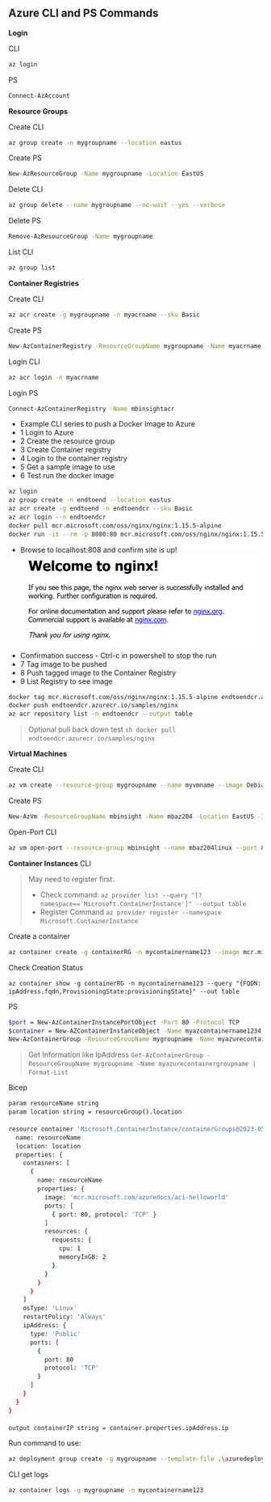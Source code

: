 ## Azure CLI and PS Commands
**Login**

CLI
```sh
az login
```
PS
```sh 
Connect-AzAccount
```
**Resource Groups**

Create CLI
```sh
az group create -n mygroupname --location eastus
```
Create PS
```sh
New-AzResourceGroup -Name mygroupname -Location EastUS
```
Delete CLI
```sh
az group delete --name mygroupname --no-wait --yes --verbose
```
Delete PS
```sh
Remove-AzResourceGroup -Name mygroupname
```
List CLI
```sh
az group list
```
**Container Registries**

Create CLI
```sh
az acr create -g mygroupname -n myacrname --sku Basic
```
Create PS
```sh
New-AzContainerRegistry -ResourceGroupName mygroupname -Name myacrname -EnableAdminUser -Sku Basic
```
Login CLI
```sh
az acr login -n myacrname
```
Login PS
```sh
Connect-AzContainerRegistry -Name mbinsightacr 
```

- Example CLI series to push a Docker Image to Azure
- 1 Login to Azure
- 2 Create the resource group
- 3 Create Container registry
- 4 Login to the container registry
- 5 Get a sample image to use
- 6 Test run the docker image

```sh
az login
az group create -n endtoend --location eastus
az acr create -g endtoend -n endtoendcr --sku Basic
az acr login --n endtoendcr
docker pull mcr.microsoft.com/oss/nginx/nginx:1.15.5-alpine
docker run -it --rm -p 8080:80 mcr.microsoft.com/oss/nginx/nginx:1.15.5-alpine
```
- Browse to localhost:808 and confirm site is up!
![Screen Shot](/Screenshot%20Nginx.png)
- Confirmation success - Ctrl-c in powershell to stop the run 
- 7 Tag image to be pushed
- 8 Push tagged image to the Container Registry
- 9 List Registry to see image
```sh
docker tag mcr.microsoft.com/oss/nginx/nginx:1.15.5-alpine endtoendcr.azurecr.io/samples/nginx
docker push endtoendcr.azurecr.io/samples/nginx
az acr repository list -n endtoendcr --output table
```
> Optional pull back down test
> ```sh docker pull endtoendcr.azurecr.io/samples/nginx ```

**Virtual Machines**

Create CLI
```sh
az vm create --resource-group mygroupname --name myvmname --image Debian11 --admin-username azureuser
```
Create PS
```sh
New-AzVm -ResourceGroupName mbinsight -Name mbaz204 -Location EastUS -Image Debian11 -Size Standard_B22s -PublicIpAddressName mbaz204 -OpenPorts 80 -GenerateSshKey -SshKeyName mbaz204 
```
Open-Port CLI
```sh
az vm open-port --resource-group mbinsight --name mbaz204linux --port 80
```

**Container Instances**
CLI
> May need to register first.
>  - Check command:
>  ```az provider list --query "[?namespace=='Microsoft.ContainerInstance']" --output table```
>  - Register Command
>  ```az provider register --namespace Microsoft.ContainerInstance```

Create a container
```sh
az container create -g containerRG -n mycontainername123 --image mcr.microsoft.com/azuredocs/aci-helloworld --dns-name-label mycontainername123 --ports 80 --os-type Linux --cpu 1 --memory 2
```

Check Creation Status
```sm
az container show -g containerRG -n mycontainername123 --query "{FQDN: ipAddress.fqdn,ProvisioningState:provisioningState}" --out table
```

PS
```sh
$port = New-AzContainerInstancePortObject -Port 80 -Protocol TCP
$container = New-AZContainerInstanceObject -Name myazcontainername1234 -Image mcr.microsoft.com/azuredocs/aci-helloworld:latest -RequestCpu 1 -RequestMemoryInGb 1.5 -Port @($port)
New-AzContainerGroup -ResourceGroupName mygroupname -Name myazurecontainergroupname -Container $container -OsType Linux -IPAddressType Public -Location EastUS
```
> Get Information like IpAddress ```Get-AzContainerGroup -ResourceGroupName mygroupname -Name myazurecontainergroupname | Format-List```

Bicep 
```sh
param resourceName string
param location string = resourceGroup().location

resource container 'Microsoft.ContainerInstance/containerGroups@2023-05-01' = {
  name: resourceName
  location: location
  properties: {
    containers: [
      {
        name: resourceName
        properties: {
          image: 'mcr.microsoft.com/azuredocs/aci-helloworld'
          ports: [
            { port: 80, protocol: 'TCP' }
          ]
          resources: {
            requests: {
              cpu: 1
              memoryInGB: 2
            }
          }
        }
      }
    ]
    osType: 'Linux'
    restartPolicy: 'Always'
    ipAddress: {
      type: 'Public'
      ports: [
        {
          port: 80
          protocol: 'TCP'
        }
      ]
    }
  }
}

output containerIP string = container.properties.ipAddress.ip
```
Run command to use:
```sh
az deployment group create -g mygroupname --template-file .\azuredeploy.bicep 
```

CLI get logs
```sh
az container logs -g mygroupname -n mycontainername123
```

